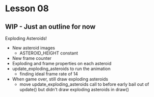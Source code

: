 # Lesson 08

## WIP - Just an outline for now

Exploding Asteroids!
  * New asteroid images
    * ASTEROID_HEIGHT constant
  * New frame counter
  * Exploding and frame properties on each asteroid
  * update_exploding_asteroids to run the animation
    * finding ideal frame rate of 14
  * When game over, still draw exploding asteroids
    * move update_exploding_asteroids call to before early bail out of update()
      but didn't draw exploding asteroids in draw()
